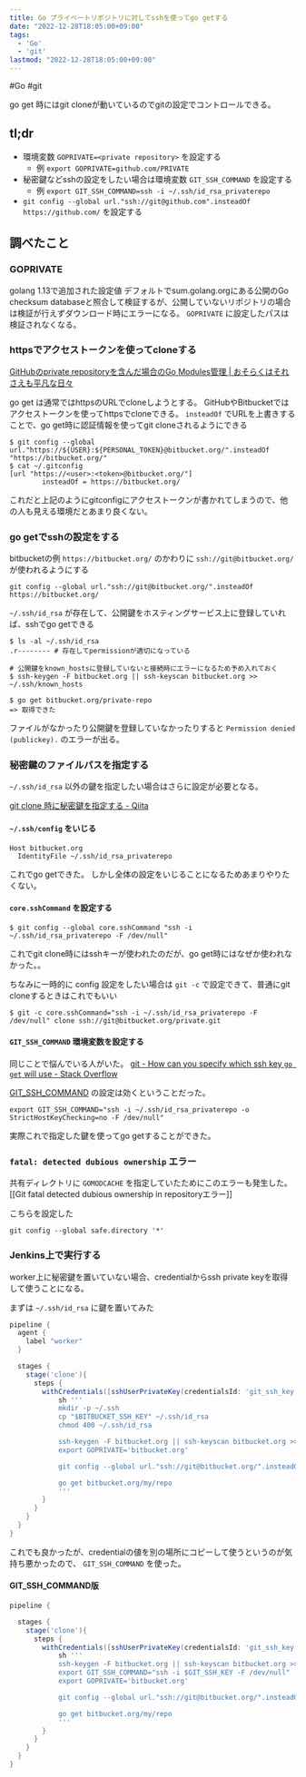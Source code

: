 ```yaml
---
title: Go プライベートリポジトリに対してsshを使ってgo getする
date: "2022-12-28T18:05:00+09:00"
tags:
  - 'Go'
  - 'git'
lastmod: "2022-12-28T18:05:00+09:00"
---
```


#Go #git

go get 時にはgit cloneが動いているのでgitの設定でコントロールできる。

## tl;dr

- 環境変数 `GOPRIVATE=<private repository>` を設定する
    - 例 `export GOPRIVATE=github.com/PRIVATE`
- 秘密鍵などsshの設定をしたい場合は環境変数 `GIT_SSH_COMMAND` を設定する
    - 例 `export GIT_SSH_COMMAND=ssh -i ~/.ssh/id_rsa_privaterepo`
- `git config --global url."ssh://git@github.com".insteadOf https://github.com/` を設定する

## 調べたこと

### GOPRIVATE

golang 1.13で追加された設定値
デフォルトでsum.golang.orgにある公開のGo checksum databaseと照合して検証するが、公開していないリポジトリの場合は検証が行えずダウンロード時にエラーになる。
`GOPRIVATE` に設定したパスは検証されなくなる。


### httpsでアクセストークンを使ってcloneする

[GitHubのprivate repositoryを含んだ場合のGo Modules管理 | おそらくはそれさえも平凡な日々](https://songmu.jp/riji/entry/2019-07-29-go-private-modules.html)

go get は通常ではhttpsのURLでcloneしようとする。
GitHubやBitbucketではアクセストークンを使ってhttpsでcloneできる。
`insteadOf` でURLを上書きすることで、go get時に認証情報を使ってgit cloneされるようにできる

```shell
$ git config --global url."https://${USER}:${PERSONAL_TOKEN}@bitbucket.org/".insteadOf "https://bitbucket.org/"
$ cat ~/.gitconfig
[url "https://<user>:<token>@bitbucket.org/"]
        insteadOf = https://bitbucket.org/
```

これだと上記のようにgitconfigにアクセストークンが書かれてしまうので、他の人も見える環境だとあまり良くない。

### go getでsshの設定をする

bitbucketの例
`https://bitbucket.org/` のかわりに `ssh://git@bitbucket.org/` が使われるようにする

```shell
git config --global url."ssh://git@bitbucket.org/".insteadOf https://bitbucket.org/
```

`~/.ssh/id_rsa` が存在して、公開鍵をホスティングサービス上に登録していれば、sshでgo getできる

```shell
$ ls -al ~/.ssh/id_rsa
.r-------- # 存在してpermissionが適切になっている

# 公開鍵をknown_hostsに登録していないと接続時にエラーになるため予め入れておく
$ ssh-keygen -F bitbucket.org || ssh-keyscan bitbucket.org >> ~/.ssh/known_hosts

$ go get bitbucket.org/private-repo
=> 取得できた
```

ファイルがなかったり公開鍵を登録していなかったりすると `Permission denied (publickey).` のエラーが出る。

### 秘密鍵のファイルパスを指定する

`~/.ssh/id_rsa` 以外の鍵を指定したい場合はさらに設定が必要となる。

[git clone 時に秘密鍵を指定する - Qiita](https://qiita.com/sonots/items/826b90b085f294f93acf)

#### `~/.ssh/config` をいじる

```ssh-config
Host bitbucket.org
  IdentityFile ~/.ssh/id_rsa_privaterepo
```

これでgo getできた。
しかし全体の設定をいじることになるためあまりやりたくない。

#### `core.sshCommand` を設定する

```shell
$ git config --global core.sshCommand "ssh -i ~/.ssh/id_rsa_privaterepo -F /dev/null"
```

これでgit clone時にはsshキーが使われたのだが、go get時にはなぜか使われなかった。。

ちなみに一時的に config 設定をしたい場合は `git -c` で設定できて、普通にgit cloneするときはこれでもいい

```shell
$ git -c core.sshCommand="ssh -i ~/.ssh/id_rsa_privaterepo -F /dev/null" clone ssh://git@bitbucket.org/private.git
```


#### `GIT_SSH_COMMAND` 環境変数を設定する

同じことで悩んでいる人がいた。
[git - How can you specify which ssh key `go get` will use - Stack Overflow](https://stackoverflow.com/questions/65569280/how-can-you-specify-which-ssh-key-go-get-will-use)

[GIT_SSH_COMMAND](https://git-scm.com/docs/git#Documentation/git.txt-codeGITSSHCOMMANDcode) の設定は効くということだった。

```shell
export GIT_SSH_COMMAND="ssh -i ~/.ssh/id_rsa_privaterepo -o StrictHostKeyChecking=no -F /dev/null"
```

実際これで指定した鍵を使ってgo getすることができた。

### `fatal: detected dubious ownership` エラー

共有ディレクトリに `GOMODCACHE` を指定していたためにこのエラーも発生した。
[[Git fatal detected dubious ownership in repositoryエラー]]

こちらを設定した

```
git config --global safe.directory '*'
```

### Jenkins上で実行する

worker上に秘密鍵を置いていない場合、credentialからssh private keyを取得して使うことになる。

まずは `~/.ssh/id_rsa` に鍵を置いてみた

```groovy
pipeline {
  agent {
    label "worker"
  }

  stages {
    stage('clone'){
      steps {
        withCredentials([sshUserPrivateKey(credentialsId: 'git_ssh_key', keyFileVariable: 'GIT_SSH_KEY')]) {
            sh '''
            mkdir -p ~/.ssh
            cp "$BITBUCKET_SSH_KEY" ~/.ssh/id_rsa
            chmod 400 ~/.ssh/id_rsa

            ssh-keygen -F bitbucket.org || ssh-keyscan bitbucket.org >> ~/.ssh/known_hosts
            export GOPRIVATE='bitbucket.org'

            git config --global url."ssh://git@bitbucket.org/".insteadOf https://bitbucket.org/

            go get bitbucket.org/my/repo
            '''
        }
      }
    }
  }
}
```

これでも良かったが、credentialの値を別の場所にコピーして使うというのが気持ち悪かったので、 `GIT_SSH_COMMAND` を使った。

#### GIT_SSH_COMMAND版

```groovy
pipeline {

  stages {
    stage('clone'){
      steps {
        withCredentials([sshUserPrivateKey(credentialsId: 'git_ssh_key', keyFileVariable: 'GIT_SSH_KEY')]) {
            sh '''
            ssh-keygen -F bitbucket.org || ssh-keyscan bitbucket.org >> ~/.ssh/known_hosts
            export GIT_SSH_COMMAND="ssh -i $GIT_SSH_KEY -F /dev/null"
            export GOPRIVATE='bitbucket.org'

            git config --global url."ssh://git@bitbucket.org/".insteadOf https://bitbucket.org/

            go get bitbucket.org/my/repo
            '''
        }
      }
    }
  }
}
```

